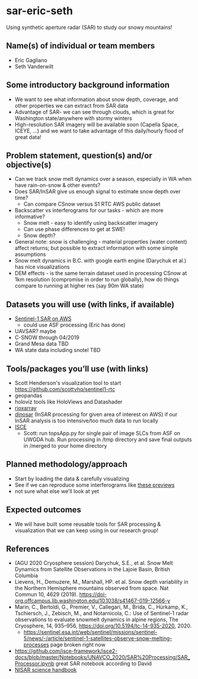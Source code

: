 # sar-eric-seth
Using synthetic aperture radar (SAR) to study our snowy mountains!

## Name(s) of individual or team members
- Eric Gagliano
- Seth Vanderwilt

## Some introductory background information
- We want to see what information about snow depth, coverage, and other properties we can extract from SAR data
- Advantage of SAR- we can see through clouds, which is great for Washington state/anywhere with stormy winters
- High-resolution SAR imagery will be available soon (Capella Space, ICEYE, ...) and we want to take advantage of this daily/hourly flood of great data!

## Problem statement, question(s) and/or objective(s)
- Can we track snow melt dynamics over a season, especially in WA when have rain-on-snow & other events?
- Does SAR/InSAR give us enough signal to estimate snow depth over time?
  - Can compare CSnow versus S1 RTC AWS public dataset
- Backscatter vs interferograms for our tasks - which are more informative?
  - Snow melt - easy to identify using backscatter imagery
  - Can use phase differences to get at SWE!
  - Snow depth?
- General note: snow is challenging - material properties (water content) affect returns; but possible to extract information with some simple assumptions
- Snow melt dynamics in B.C. with google earth engine (Darychuk et al.) has nice visualizations
- DEM effects - is the same terrain dataset used in processing CSnow at 1km resolution (compromise in order to run globally), how do things compare to running at higher res (say 90m WA state) 

## Datasets you will use (with links, if available)
- [Sentinel-1 SAR on AWS](https://sentinel-s1-rtc-indigo-docs.s3-us-west-2.amazonaws.com/index.html)
  - could use ASF processing (Eric has done)
- UAVSAR? maybe
- C-SNOW through 04/2019
- Grand Mesa data TBD
- WA state data including snotel TBD

## Tools/packages you’ll use (with links)
- Scott Henderson's visualization tool to start https://github.com/scottyhq/sentinel1-rtc
- geopandas
- holoviz tools like HoloViews and Datashader
- [rioxarray](https://github.com/corteva/rioxarray)
- [dinosar](https://github.com/scottyhq/dinosar) (InSAR processing for given area of interest on AWS) if our InSAR analysis is too intensive/too much data to run locally
- [ISCE](https://github.com/isce-framework/isce2)
  - Scott: run topsApp.py for single pair of image SLCs from ASF on UWGDA hub. Run processing in /tmp directory and save final outputs in /merged to your home directory

## Planned methodology/approach
- Start by loading the data & carefully visualizing
- See if we can reproduce some interferograms like [these previews](https://search.asf.alaska.edu/#/?dataset=SENTINEL-1%20INTERFEROGRAM%20(BETA)&zoom=6.204696235854211&center=-143.185674,68.040874&polygon=POLYGON((-148.7149%2069.5738,-143.0713%2069.5738,-143.0713%2070.4726,-148.7149%2070.4726,-148.7149%2069.5738))&resultsLoaded=true&granule=S1-GUNW-D-R-131-tops-20200924_20200831-162716-71174N_69108N-PP-2abd-v2_0_3-amplitude&view=equitorial)
- not sure what else we'll look at yet

## Expected outcomes
- We will have built some reusable tools for SAR processing & visualization that we can keep using in our research group!

## References
- (AGU 2020 Cryosphere session) Darychuk, S.E., et al. Snow Melt Dynamics from Satellite Observations in the Lajoie Basin, British Columbia
- Lievens, H., Demuzere, M., Marshall, HP. et al. Snow depth variability in the Northern Hemisphere mountains observed from space. Nat Commun 10, 4629 (2019). https://doi-org.offcampus.lib.washington.edu/10.1038/s41467-019-12566-y
- Marin, C., Bertoldi, G., Premier, V., Callegari, M., Brida, C., Hürkamp, K., Tschiersch, J., Zebisch, M., and Notarnicola, C.: Use of Sentinel-1 radar observations to evaluate snowmelt dynamics in alpine regions, The Cryosphere, 14, 935–956, https://doi.org/10.5194/tc-14-935-2020, 2020.
  - https://sentinel.esa.int/web/sentinel/missions/sentinel-5/news/-/article/sentinel-1-satellites-observe-snow-melting-processes page broken right now
- https://github.com/isce-framework/isce2-docs/blob/master/Notebooks/UNAVCO_2020/SAR%20Processing/SAR_Processor.ipynb great SAR notebook according to David
- [NISAR science handbook](https://nisar.jpl.nasa.gov/files/nisar/NISAR_Science_Users_Handbook.pdf)
